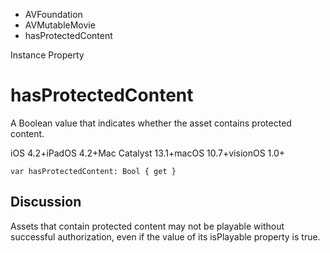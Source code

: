 

- AVFoundation
- AVMutableMovie
-  hasProtectedContent 

Instance Property

# hasProtectedContent

A Boolean value that indicates whether the asset contains protected content.

iOS 4.2+iPadOS 4.2+Mac Catalyst 13.1+macOS 10.7+visionOS 1.0+

``` source
var hasProtectedContent: Bool { get }
```

## Discussion

Assets that contain protected content may not be playable without successful authorization, even if the value of its isPlayable property is true.

